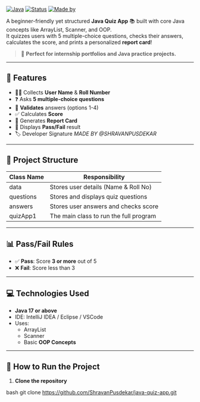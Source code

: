 [![Java](https://img.shields.io/badge/Java-17%2B-blue.svg?logo=java)](https://www.oracle.com/java/)
[![Status](https://img.shields.io/badge/Status-Completed-brightgreen)]()
[![Made by](https://img.shields.io/badge/Made%20By-Shravan%20Pusdekar-orange)]()

A beginner-friendly yet structured **Java Quiz App** 📚 built with core Java concepts like ArrayList, Scanner, and OOP.  
It quizzes users with 5 multiple-choice questions, checks their answers, calculates the score, and prints a personalized **report card**!  

> 🚀 **Perfect for internship portfolios and Java practice projects.**  

---

## 🚩 Features

- 🧑‍💻 Collects **User Name** & **Roll Number**
- ❓ Asks **5 multiple-choice questions**
- 🎯 **Validates** answers (options 1-4)
- ✅ Calculates **Score**
- 📝 Generates **Report Card**
- 🎉 Displays **Pass/Fail** result
- 🏷️ Developer Signature *MADE BY @SHRAVANPUSDEKAR*

---

## 📂 Project Structure

| Class Name  | Responsibility                           |
|-------------|-------------------------------------------|
| data      | Stores user details (Name & Roll No)      |
| questions | Stores and displays quiz questions        |
| answers   | Stores user answers and checks score      |
| quizApp1  | The main class to run the full program  |

---

## 📊 Pass/Fail Rules

- ✅ **Pass**: Score **3 or more** out of 5
- ❌ **Fail**: Score less than 3

---

## 💻 Technologies Used

- **Java 17 or above**
- IDE: IntelliJ IDEA / Eclipse / VSCode
- Uses:
  - ArrayList
  - Scanner
  - Basic **OOP Concepts**

---

## 🚀 How to Run the Project

1. **Clone the repository**  
   
bash
   git clone https://github.com/ShravanPusdekar/java-quiz-app.git
